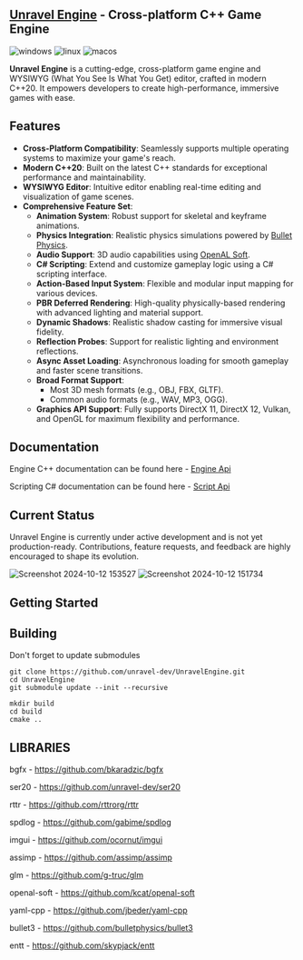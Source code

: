 ## [Unravel Engine](https://github.com/unravel-dev/UnravelEngine) - Cross-platform C++ Game Engine

![windows](https://github.com/unravel-dev/UnravelEngine/actions/workflows/windows.yml/badge.svg)
![linux](https://github.com/unravel-dev/UnravelEngine/actions/workflows/linux.yml/badge.svg)
![macos](https://github.com/unravel-dev/UnravelEngine/actions/workflows/macos.yml/badge.svg)


**Unravel Engine** is a cutting-edge, cross-platform game engine and WYSIWYG (What You See Is What You Get) editor, crafted in modern C++20. It empowers developers to create high-performance, immersive games with ease.

## Features

- **Cross-Platform Compatibility**: Seamlessly supports multiple operating systems to maximize your game's reach.
- **Modern C++20**: Built on the latest C++ standards for exceptional performance and maintainability.
- **WYSIWYG Editor**: Intuitive editor enabling real-time editing and visualization of game scenes.
- **Comprehensive Feature Set**:
  - **Animation System**: Robust support for skeletal and keyframe animations.
  - **Physics Integration**: Realistic physics simulations powered by [Bullet Physics](https://github.com/bulletphysics/bullet3).
  - **Audio Support**: 3D audio capabilities using [OpenAL Soft](https://github.com/kcat/openal-soft).
  - **C# Scripting**: Extend and customize gameplay logic using a C# scripting interface.
  - **Action-Based Input System**: Flexible and modular input mapping for various devices.
  - **PBR Deferred Rendering**: High-quality physically-based rendering with advanced lighting and material support.
  - **Dynamic Shadows**: Realistic shadow casting for immersive visual fidelity.
  - **Reflection Probes**: Support for realistic lighting and environment reflections.
  - **Async Asset Loading**: Asynchronous loading for smooth gameplay and faster scene transitions.
  - **Broad Format Support**:
    - Most 3D mesh formats (e.g., OBJ, FBX, GLTF).
    - Common audio formats (e.g., WAV, MP3, OGG).
  - **Graphics API Support**: Fully supports DirectX 11, DirectX 12, Vulkan, and OpenGL for maximum flexibility and performance.

## Documentation
Engine C++ documentation can be found here - [Engine Api](https://unravel-dev.github.io/unravel-engine-api/html/index.html)

Scripting C# documentation can be found here - [Script Api](https://unravel-dev.github.io/unravel-script-api/html/index.html)



## Current Status

Unravel Engine is currently under active development and is not yet production-ready. Contributions, feature requests, and feedback are highly encouraged to shape its evolution.

![Screenshot 2024-10-12 153527](https://github.com/user-attachments/assets/dacb054b-13c8-49e8-a757-dd43bdd8401a)
![Screenshot 2024-10-12 151734](https://github.com/user-attachments/assets/7eed707b-35fb-41f8-8831-4a235bd9934f)


## Getting Started

## Building
Don't forget to update submodules
```
git clone https://github.com/unravel-dev/UnravelEngine.git
cd UnravelEngine
git submodule update --init --recursive

mkdir build
cd build
cmake ..

```
## LIBRARIES
bgfx - https://github.com/bkaradzic/bgfx

ser20 - https://github.com/unravel-dev/ser20

rttr - https://github.com/rttrorg/rttr

spdlog - https://github.com/gabime/spdlog

imgui - https://github.com/ocornut/imgui

assimp - https://github.com/assimp/assimp

glm - https://github.com/g-truc/glm

openal-soft - https://github.com/kcat/openal-soft

yaml-cpp - https://github.com/jbeder/yaml-cpp

bullet3 - https://github.com/bulletphysics/bullet3

entt - https://github.com/skypjack/entt
